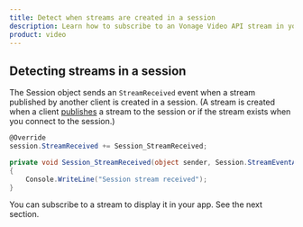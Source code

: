 ```yaml
---
title: Detect when streams are created in a session
description: Learn how to subscribe to an Vonage Video API stream in your Windows application. Once you have connected to a session, you can subscribe to a stream to view video, audio, and signalling data.
product: video
---
```


## Detecting streams in a session

The Session object sends an `StreamReceived` event when a stream published by another client is created in a session. (A stream is created when a client [publishes](/video/tutorials/publish-streams/introduction/windows) a stream to the session or if the stream exists when you connect to the session.)

```c#
@Override
session.StreamReceived += Session_StreamReceived;

private void Session_StreamReceived(object sender, Session.StreamEventArgs e)
{
    Console.WriteLine("Session stream received");
}
```

You can subscribe to a stream to display it in your app. See the next section.
